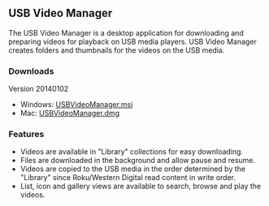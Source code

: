 ## USB Video Manager

The USB Video Manager is a desktop application for downloading and preparing videos for playback on USB media players.
USB Video Manager creates folders and thumbnails for the videos on the USB media. 

### Downloads

Version 20140102

* Windows: [USBVideoManager.msi](http://www.glancyfamily.net/USBVideoManager.msi)
* Mac: [USBVideoManager.dmg](http://www.glancyfamily.net/USBVideoManager.dmg)

### Features

* Videos are available in "Library" collections for easy downloading.
* Files are downloaded in the background and allow pause and resume.
* Videos are copied to the USB media in the order determined by the "Library" since Roku/Western Digital read content in write order.
* List, icon and gallery views are available to search, browse and play the videos.

